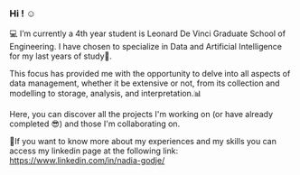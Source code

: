 ### Hi ! ☺️

<!--
**NadiaKlos/NadiaKlos** is a ✨ _special_ ✨ repository because its `README.md` (this file) appears on your GitHub profile.

Here are some ideas to get you started:

- 
- 🌱 I’m currently learning ...
- 👯 I’m looking to collaborate on ...
- 🤔 I’m looking for help with ...
- 💬 Ask me about ...
- 📫 How to reach me: ...
- 😄 Pronouns: ...
- ⚡ Fun fact: ...
-->

💻 I’m currently a 4th year student is Leonard De Vinci Graduate School of Engineering. I have chosen to specialize in Data and Artificial 
Intelligence for my last years of study🚀.

This focus has provided me with the opportunity to delve into all aspects of data management, whether it be extensive or not, from its 
collection and modelling to storage, analysis, and interpretation.📊

Here, you can discover all the projects I'm working on (or have already completed 😎) and those I'm collaborating on.

🔎If you want to know more about my experiences and my skills you can access my linkedin page at the following link: https://www.linkedin.com/in/nadia-godje/
